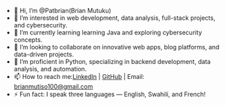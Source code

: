- 👋 Hi, I’m @Patbrian(Brian Mutuku)
- 👀 I’m interested in  web development, data analysis, full-stack projects, and cybersecurity.
- 🌱 I’m currently learning learning Java and exploring cybersecurity concepts.
- 💞️ I’m looking to collaborate on innovative web apps, blog platforms, and data-driven projects.
- 🐍 I’m proficient in Python, specializing in backend development, data analysis, and automation.
- 📫 How to reach me:[LinkedIn](www.linkedin.com/in/brian-mutiso-4b87b831b) | [GitHub](https://github.com/Patbrian) | Email: brianmutiso100@gmail.com 
- ⚡ Fun fact: I speak three languages — English, Swahili, and French!

<!---
Patbrian/Patbrian is a ✨ special ✨ repository because its `README.md` (this file) appears on your GitHub profile.
You can click the Preview link to take a look at your changes.
--->
